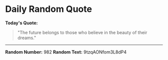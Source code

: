 # Daily Random Quote

**Today's Quote:**
> "The future belongs to those who believe in the beauty of their dreams."

---

**Random Number:** 982
**Random Text:** 9tzqAONfom3L8dP4
